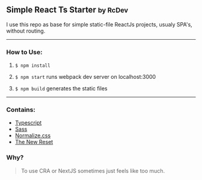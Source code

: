## Simple React Ts Starter <small>by RcDev</small>

I use this repo as base for simple static-file ReactJs projects, usualy SPA's, without routing.

---

### How to Use:

1. `$ npm install`

2. `$ npm start` runs webpack dev server on localhost:3000

3. `$ npm build` generates the static files

---

### Contains:

- [Typescript](https://www.typescriptlang.org/)
- [Sass](https://www.npmjs.com/package/sass)
- [Normalize.css](https://github.com/necolas/normalize.css/)
- [The New Reset](https://github.com/elad2412/the-new-css-reset)

### Why?
> To use CRA or NextJS sometimes just feels like too much.
